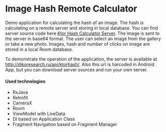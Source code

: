 # Image Hash Remote Calculator

Demo application for calculating the hash of an image. The hash is calculating on a remote server and storing in local database. You can find server source code here [Ktor Hash Calculator Server][KtorHashCalculator].
The image is sent to the server in base64 format. The user can select an image from the gallery or take a new photo. Images, hash and number of clicks on image are stored in a local Room database.

To demonstrate the operation of the application, the server is available at http://dikoresearch.ru/api/ktorhash/.
Also this url is harcoded in Android App, but you can download server sources and run your own server.

#### Used technologies
- RxJava
- Retrofit
- CameraX
- Room
- ViewModel with LiveData
- DI based on Application Class
- Fragment Navigation based on Fragment Manager

[KtorHashCalculator]: https://github.com/Kodmia/Ktor_hash_calculator